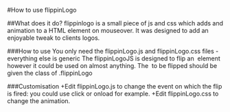 #How to use flippinLogo

##What does it do?
flippinlogo is a small piece of js and css which adds and animation to a HTML element on mouseover. It was designed to add an enjoyable tweak to clients logos.

###How to use
You only need the flippinLogo.js and flippinLogo.css files - everything else is generic
The flippinLogoJS  is designed to flip an <img> element however it could be used on almost anything.
The <img> to be flipped should be given the class of .flippinLogo

###Customisation
+Edit flippinLogo.js to change the event on which the flip is fired: you could use click or onload for example.
+Edit flippinLogo.css to change the animation.
